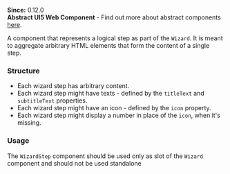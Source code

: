 **Since:** 0.12.0  
**Abstract UI5 Web Component** - Find out more about abstract components [here](https://sap.github.io/ui5-webcomponents-react/?path=/docs/knowledge-base-faq--docs#what-are-abstract-ui5-web-components).

A component that represents a logical step as part of the `Wizard`. It is meant to aggregate arbitrary HTML elements that form the content of a single step.

### Structure

- Each wizard step has arbitrary content.
- Each wizard step might have texts - defined by the `titleText` and `subtitleText` properties.
- Each wizard step might have an icon - defined by the `icon` property.
- Each wizard step might display a number in place of the `icon`, when it's missing.

### Usage

The `WizardStep` component should be used only as slot of the `Wizard` component and should not be used standalone
